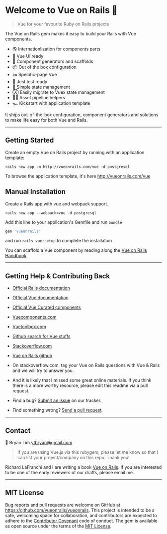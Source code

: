 # Welcome to Vue on Rails 💎

> Vue for your favourite Ruby on Rails projects

The Vue on Rails gem makes it easy to build your Rails with Vue components.

- 🌎 Internationlization for components parts
- 🖖 Vue UI ready
- 🔨 Component generators and scaffolds
- 📦 Out of the box configuration
- ✂️ Specific-page Vue
- 🤡 Jest test ready
- 🎯 Simple state management
- Ⓧ Easily migrate to Vuex state management
- 👷🏻️ Asset pipeline helpers
- 🏎 Kickstart with application template

It ships out-of-the-box configuration, component generators and solutions to make life easy for both Vue and Rails.

---

## Getting Started

Create an empty Vue on Rails project by running with an application template:

```
rails new app -m http://vueonrails.com/vue -d postgresql
```

To browse the application template, it's here http://vueonrails.com/vue

## Manual Installation

Create a Rails app with vue and webpack support.

```
rails new app --webpack=vue -d postgresql
```

Add this line to your application's Gemfile and run `bundle`

```ruby
gem 'vueonrails'
```

and run `rails vue:setup` to complete the installation

You can scaffold a Vue component by reading along the [Vue on Rails Handbook](/docs)

---

## Getting Help & Contributing Back

- [Official Rails documentation](https://guides.rubyonrails.org)
- [Official Vue documentation](https://vuejs.org/v2/guide/)
- [Official Vue Curated components](https://curated.vuejs.org)
- [Vuecomponents.com](https://vuecomponents.com)
- [Vuetoolbox.com](http://www.vuetoolbox.com)
- [Github search for Vue stuffs](https://github.com/search?o=desc&q=vue&s=stars&type=Repositories)
- [Stackoverflow.com](https://stackoverflow.com/questions/tagged/vue.js+ruby-on-rails)
- [Vue on Rails github](https://github.com/vueonrails)

- On stackoverflow.com, tag your Vue on Rails questions with Vue & Rails and we will try to answer you.

- And it is likely that I missed some great online materials. If you think there is a more worthy resource, please edit this readme via a pull request.

- Find a bug? [Submit an issue](https://github.com/vueonrails/vueonrails/issues) on our tracker.

- Find something wrong? [Send a pull request](https://github.com/vueonrails/vueonrails/pulls).

---

## Contact

📮 Bryan Lim ytbryan@gmail.com

> If you are using Vue.js via this rubygem, please let me know so that I can list your project/company on this repo. Thank you!

Richard LaFranchi and I are writing a book [Vue on Rails](http://vueonrails.com). If you are interested to be one of the early reviewers of our drafts, please email me.

---

## MIT License

Bug reports and pull requests are welcome on GitHub at https://github.com/vueonrails/vueonrails. This project is intended to be a safe, welcoming space for collaboration, and contributors are expected to adhere to the [Contributor Covenant](http://contributor-covenant.org) code of conduct.
The gem is available as open source under the terms of the [MIT License](http://opensource.org/licenses/MIT).
